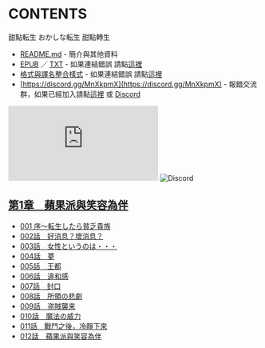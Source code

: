 # CONTENTS

甜點転生
おかしな転生
甜點轉生


- [README.md](README.md) - 簡介與其他資料
- [EPUB](https://gitlab.com/demonovel/epub-txt/blob/master/syosetu_out/%E7%94%9C%E9%BB%9E%E8%BD%89%E7%94%9F.epub) ／ [TXT](https://gitlab.com/demonovel/epub-txt/blob/master/syosetu_out/out/%E7%94%9C%E9%BB%9E%E8%BD%89%E7%94%9F.out.txt) - 如果連結錯誤 請點[這裡](https://gitlab.com/demonovel/epub-txt/tree/master)
- [格式與譯名整合樣式](https://github.com/bluelovers/node-novel/blob/master/lib/locales/%E7%94%9C%E9%BB%9E%E8%BB%A2%E7%94%9F.ts) - 如果連結錯誤 請點[這裡](https://github.com/bluelovers/node-novel/tree/master/lib/locales)
- [https://discord.gg/MnXkpmX](https://discord.gg/MnXkpmX) - 報錯交流群，如果已經加入請點[這裡](https://discordapp.com/channels/467794087769014273/467794088285175809) 或 [Discord](https://discordapp.com/channels/@me)


![導航目錄](https://chart.apis.google.com/chart?cht=qr&chs=150x150&chl=https://gitee.com/bluelovers/novel/blob/master/syosetu/甜點転生/導航目錄.md)  ![Discord](https://chart.apis.google.com/chart?cht=qr&chs=150x150&chl=https://discord.gg/MnXkpmX)




## [第1章　蘋果派與笑容為伴](00000_%E7%AC%AC1%E7%AB%A0%E3%80%80%E8%98%8B%E6%9E%9C%E6%B4%BE%E8%88%87%E7%AC%91%E5%AE%B9%E7%82%BA%E4%BC%B4)

- [001 序～転生したら貧乏貴族](00000_%E7%AC%AC1%E7%AB%A0%E3%80%80%E8%98%8B%E6%9E%9C%E6%B4%BE%E8%88%87%E7%AC%91%E5%AE%B9%E7%82%BA%E4%BC%B4/001%20%E5%BA%8F%EF%BD%9E%E8%BB%A2%E7%94%9F%E3%81%97%E3%81%9F%E3%82%89%E8%B2%A7%E4%B9%8F%E8%B2%B4%E6%97%8F.txt)
- [002話　好消息？壞消息？](00000_%E7%AC%AC1%E7%AB%A0%E3%80%80%E8%98%8B%E6%9E%9C%E6%B4%BE%E8%88%87%E7%AC%91%E5%AE%B9%E7%82%BA%E4%BC%B4/002%E8%A9%B1%E3%80%80%E5%A5%BD%E6%B6%88%E6%81%AF%EF%BC%9F%E5%A3%9E%E6%B6%88%E6%81%AF%EF%BC%9F.txt)
- [003話　女性というのは・・・](00000_%E7%AC%AC1%E7%AB%A0%E3%80%80%E8%98%8B%E6%9E%9C%E6%B4%BE%E8%88%87%E7%AC%91%E5%AE%B9%E7%82%BA%E4%BC%B4/003%E8%A9%B1%E3%80%80%E5%A5%B3%E6%80%A7%E3%81%A8%E3%81%84%E3%81%86%E3%81%AE%E3%81%AF%E3%83%BB%E3%83%BB%E3%83%BB.txt)
- [004話　夢](00000_%E7%AC%AC1%E7%AB%A0%E3%80%80%E8%98%8B%E6%9E%9C%E6%B4%BE%E8%88%87%E7%AC%91%E5%AE%B9%E7%82%BA%E4%BC%B4/004%E8%A9%B1%E3%80%80%E5%A4%A2.txt)
- [005話　王都](00000_%E7%AC%AC1%E7%AB%A0%E3%80%80%E8%98%8B%E6%9E%9C%E6%B4%BE%E8%88%87%E7%AC%91%E5%AE%B9%E7%82%BA%E4%BC%B4/005%E8%A9%B1%E3%80%80%E7%8E%8B%E9%83%BD.txt)
- [006話　違和感](00000_%E7%AC%AC1%E7%AB%A0%E3%80%80%E8%98%8B%E6%9E%9C%E6%B4%BE%E8%88%87%E7%AC%91%E5%AE%B9%E7%82%BA%E4%BC%B4/006%E8%A9%B1%E3%80%80%E9%81%95%E5%92%8C%E6%84%9F.txt)
- [007話　封口](00000_%E7%AC%AC1%E7%AB%A0%E3%80%80%E8%98%8B%E6%9E%9C%E6%B4%BE%E8%88%87%E7%AC%91%E5%AE%B9%E7%82%BA%E4%BC%B4/007%E8%A9%B1%E3%80%80%E5%B0%81%E5%8F%A3.txt)
- [008話　所領の悲劇](00000_%E7%AC%AC1%E7%AB%A0%E3%80%80%E8%98%8B%E6%9E%9C%E6%B4%BE%E8%88%87%E7%AC%91%E5%AE%B9%E7%82%BA%E4%BC%B4/008%E8%A9%B1%E3%80%80%E6%89%80%E9%A0%98%E3%81%AE%E6%82%B2%E5%8A%87.txt)
- [009話　盗賊襲来](00000_%E7%AC%AC1%E7%AB%A0%E3%80%80%E8%98%8B%E6%9E%9C%E6%B4%BE%E8%88%87%E7%AC%91%E5%AE%B9%E7%82%BA%E4%BC%B4/009%E8%A9%B1%E3%80%80%E7%9B%97%E8%B3%8A%E8%A5%B2%E6%9D%A5.txt)
- [010話　魔法の威力](00000_%E7%AC%AC1%E7%AB%A0%E3%80%80%E8%98%8B%E6%9E%9C%E6%B4%BE%E8%88%87%E7%AC%91%E5%AE%B9%E7%82%BA%E4%BC%B4/010%E8%A9%B1%E3%80%80%E9%AD%94%E6%B3%95%E3%81%AE%E5%A8%81%E5%8A%9B.txt)
- [011話　戰鬥之後，冷靜下來](00000_%E7%AC%AC1%E7%AB%A0%E3%80%80%E8%98%8B%E6%9E%9C%E6%B4%BE%E8%88%87%E7%AC%91%E5%AE%B9%E7%82%BA%E4%BC%B4/011%E8%A9%B1%E3%80%80%E6%88%B0%E9%AC%A5%E4%B9%8B%E5%BE%8C%EF%BC%8C%E5%86%B7%E9%9D%9C%E4%B8%8B%E4%BE%86.txt)
- [012話　蘋果派與笑容為伴](00000_%E7%AC%AC1%E7%AB%A0%E3%80%80%E8%98%8B%E6%9E%9C%E6%B4%BE%E8%88%87%E7%AC%91%E5%AE%B9%E7%82%BA%E4%BC%B4/012%E8%A9%B1%E3%80%80%E8%98%8B%E6%9E%9C%E6%B4%BE%E8%88%87%E7%AC%91%E5%AE%B9%E7%82%BA%E4%BC%B4.txt)

